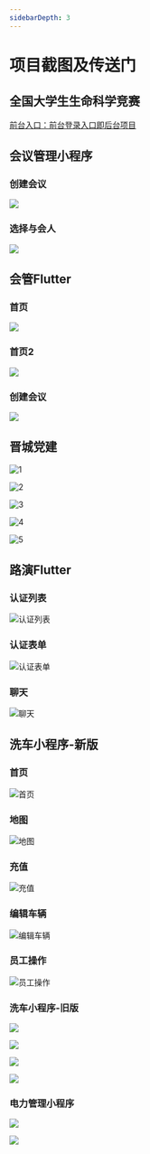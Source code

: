 ```yaml
---
sidebarDepth: 3
---
```

# 项目截图及传送门

## 全国大学生生命科学竞赛

[前台入口：前台登录入口即后台项目](https://www.educulsc.com/)

## 会议管理小程序

### 创建会议
![](http://ys-o.ys168.com/578705535/lhibLns2T6K3K44J3MN/%E4%BC%9A%E7%AE%A1%E5%B0%8F%E7%A8%8B%E5%BA%8F-%E5%88%9B%E5%BB%BA%E4%BC%9A%E8%AE%AE.png)

### 选择与会人
![](http://ys-o.ys168.com/578705535/lhibLns2T6K3K44J3MO/%E4%BC%9A%E7%AE%A1%E5%B0%8F%E7%A8%8B%E5%BA%8F-%E9%80%89%E6%8B%A9%E4%B8%8E%E4%BC%9A%E4%BA%BA.jpg)

## 会管Flutter

### 首页
![](http://ys-o.ys168.com/578705534/p6S2L5L25H7LHlhibLn/%E4%BC%9A%E7%AE%A1Flutter-%E9%A6%96%E9%A1%B5.png)

### 首页2
![](http://ys-o.ys168.com/578705535/lhibLns2T6K3K44J3MM/%E4%BC%9A%E7%AE%A1Flutter-%E9%A6%96%E9%A1%B52.png)

### 创建会议
![](http://ys-o.ys168.com/578705534/p6S2L5L25H7LGlhibLn/%E4%BC%9A%E7%AE%A1Flutter-%E5%88%9B%E5%BB%BA%E4%BC%9A%E8%AE%AE.png)

## 晋城党建

![1](http://ys-o.ys168.com/578705582/o5U5G2O54GO66njgcNk/%E6%99%8B%E5%9F%8E%E5%85%9A%E5%BB%BA%20(1).png)

![2](http://ys-o.ys168.com/578705582/o5U5G2O54GO67njgcNk/%E6%99%8B%E5%9F%8E%E5%85%9A%E5%BB%BA%20(2).png)

![3](http://ys-o.ys168.com/578705582/o5U5G2O54GO68njgcNk/%E6%99%8B%E5%9F%8E%E5%85%9A%E5%BB%BA%20(3).png)

![4](http://ys-o.ys168.com/578705583/njgcNkr4W1H6N33IN8F/%E6%99%8B%E5%9F%8E%E5%85%9A%E5%BB%BA%20(4).png)

![5](http://ys-o.ys168.com/578705583/njgcNkr4W1H6N33IN8G/%E6%99%8B%E5%9F%8E%E5%85%9A%E5%BB%BA%20(5).png)

## 路演Flutter

### 认证列表
![认证列表](http://ys-o.ys168.com/578705536/n3X5I2M36F4Q6IlhibLn/%E8%B7%AF%E6%BC%94Flutter-%E8%AE%A4%E8%AF%81%E5%88%97%E8%A1%A8.png)

### 认证表单
![认证表单](http://ys-o.ys168.com/578705536/n3X5I2M36F4Q6HlhibLn/%E8%B7%AF%E6%BC%94Flutter-%E8%AE%A4%E8%AF%81%E8%A1%A8%E5%8D%95.png)

### 聊天
![聊天](http://ys-o.ys168.com/578705536/n3X5I2M36F4Q66lhibLn/%E8%B7%AF%E6%BC%94Flutter-%E8%81%8A%E5%A4%A9.png)

## 洗车小程序-新版

### 首页
![首页](http://ys-o.ys168.com/578705537/lhibLnp7W3H4L52G8P4T/%E6%96%B0%E6%B4%97%E8%BD%A6%E5%B0%8F%E7%A8%8B%E5%BA%8F-%E9%A6%96%E9%A1%B5.png)

### 地图
![地图](http://ys-o.ys168.com/578705536/n3X5I2M36F4Q6LlhibLn/%E6%96%B0%E6%B4%97%E8%BD%A6%E5%B0%8F%E7%A8%8B%E5%BA%8F-%E5%9C%B0%E5%9B%BE.jpg)

### 充值
![充值](http://ys-o.ys168.com/578705536/n3X5I2M36F4Q6KlhibLn/%E6%96%B0%E6%B4%97%E8%BD%A6%E5%B0%8F%E7%A8%8B%E5%BA%8F-%E5%85%85%E5%80%BC.png)

### 编辑车辆
![编辑车辆](http://ys-o.ys168.com/578705536/n3X5I2M36F4Q6JlhibLn/%E6%96%B0%E6%B4%97%E8%BD%A6%E5%B0%8F%E7%A8%8B%E5%BA%8F-%E7%BC%96%E8%BE%91%E6%B7%BB%E5%8A%A0%E8%BD%A6%E8%BE%86.png)

### 员工操作
![员工操作](http://ys-o.ys168.com/578705537/lhibLnp7W3H4L52G8P52/%E6%96%B0%E6%B4%97%E8%BD%A6%E5%B0%8F%E7%A8%8B%E5%BA%8F-%E5%91%98%E5%B7%A5%E6%93%8D%E4%BD%9C.jpg)

### 洗车小程序-旧版

![](http://ys-o.ys168.com/578705535/lhibLns2T6K3K44J3M75/%E6%97%A7%E6%B4%97%E8%BD%A6%E5%B0%8F%E7%A8%8B%E5%BA%8F-%E9%A6%96%E9%A1%B5.jpg)

![](http://ys-o.ys168.com/578705535/lhibLns2T6K3K44J3M77/%E6%97%A7%E6%B4%97%E8%BD%A6%E5%B0%8F%E7%A8%8B%E5%BA%8F-%E6%88%91%E7%9A%84.jpg)

![](http://ys-o.ys168.com/578705535/lhibLns2T6K3K44J3M76/%E6%97%A7%E6%B4%97%E8%BD%A6%E5%B0%8F%E7%A8%8B%E5%BA%8F-%E6%B7%BB%E5%8A%A0%E7%BC%96%E8%BE%91%E8%BD%A6%E8%BE%86.jpg)

![](http://ys-o.ys168.com/578705535/lhibLns2T6K3K44J3MX/%E6%97%A7%E6%B4%97%E8%BD%A6%E5%B0%8F%E7%A8%8B%E5%BA%8F-%E5%9C%B0%E5%9B%BE.jpg)

### 电力管理小程序

![](http://ys-o.ys168.com/578705541/kjecPmq3V3K1K66H4O57/%E7%94%B5%E5%8A%9B%E7%AE%A1%E7%90%86%E5%B0%8F%E7%A8%8B%E5%BA%8F-%E9%A6%96%E9%A1%B5.png)

![](http://ys-o.ys168.com/578705534/p6S2L5L25H7L5lhibLn/%E7%94%B5%E5%8A%9B%E7%AE%A1%E7%90%86%E5%B0%8F%E7%A8%8B%E5%BA%8F-%E6%88%91.png)
